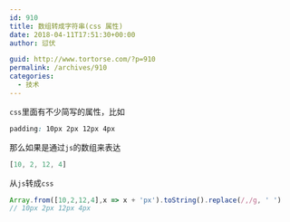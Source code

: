 ```yaml
---
id: 910
title: 数组转成字符串(css 属性)
date: 2018-04-11T17:51:30+00:00
author: 愆伏

guid: http://www.tortorse.com/?p=910
permalink: /archives/910
categories:
  - 技术
---
```

`css`里面有不少简写的属性，比如

```css
padding: 10px 2px 12px 4px
```

那么如果是通过`js`的数组来表达

```javascript
[10, 2, 12, 4]
```

从`js`转成`css`

```javascript
Array.from([10,2,12,4],x => x + 'px').toString().replace(/,/g, ' ')
// 10px 2px 12px 4px 
```